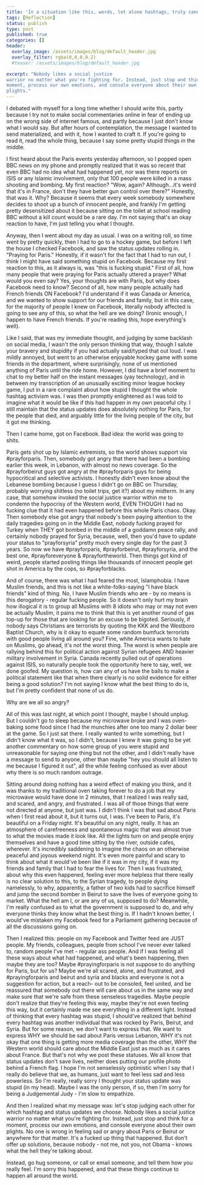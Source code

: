 ```yaml
---
title: 'In a situation like this, words, let alone hashtags, truly cannot capture how you feel.'
tags: [Reflection]
status: publish
type: post
published: true
categories: []
header:
  overlay_image: /assets/images/blog/default_header.jpg
  overlay_filter: rgba(0,0,0,0.2)
  #teaser: /assets/images/blog/default_header.jpg

excerpt: "Nobody likes a social justice
warrior no matter what you're fighting for. Instead, just stop and think for a
moment, process our own emotions, and console everyone about their own
plights."
---
```

I debated with myself for a long time whether I should write this, partly
because I try not to make social commentaries online in fear of ending up on
the wrong side of internet famous, and partly because I just don't know what I
would say. But after hours of contemplation, the message I wanted to send
materialized, and with it, how I wanted to craft it. If you're going to read
it, read the whole thing, because I say some pretty stupid things in the
middle.

I first heard about the Paris events yesterday afternoon, so I popped open BBC
news on my phone and promptly realized that it was so recent that even BBC had
no idea what had happened yet, nor was there reports on ISIS or any Islamic
involvement, only that 100 people were killed in a mass shooting and bombing.
My first reaction? "Wow, again? Although...it's weird that it's in France,
don't they have better gun control over there?" Honestly, that was it. Why?
Because it seems that every week somebody somewhere decides to shoot up a
bunch of innocent people, and frankly I'm getting pretty desensitized about it
because sitting on the toilet at school reading BBC without a kill count would
be a rare day. I'm not saying that's an okay reaction to have, I'm just
telling you what I thought.

Anyway, then I went about my day as usual. I was on a writing roll, so time
went by pretty quickly, then I had to go to a hockey game, but before I left
the house I checked Facebook, and saw the status updates rolling in. "Praying
for Paris." Honestly, if it wasn't for the fact that I had to run out, I think
I might have said something stupid on Facebook. Because my first reaction to
this, as it always is, was "this is fucking stupid." First of all, how many
people that were praying for Paris actually uttered a prayer? What would you
even say? Yes, your thoughts are with Paris, but why does Facebook need to
know? Second of all, how many people actually had French friends ON Facebook?
I'd understand if it was Canada or America, and we wanted to show support for
our friends and family, but in this case, for the majority of people I knew on
Facebook, literally nobody affected is going to see any of this, so what the
hell are we doing? (Ironic enough, I happen to have French friends. If you're
reading this, hope everything's well).

Like I said, that was my immediate thought, and judging by some backlash on
social media, I wasn't the only person thinking that way, though I salute your
bravery and stupidity if you had actually said/typed that out loud. I was
mildly annoyed, but went to an otherwise enjoyable hockey game with some
friends in the department, where surprisingly, none of us mentioned anything
of Paris until the ride home. However, I did have a brief moment to chat to my
better half on the instant messages (yay technology), and in between my
transcription of an unusually exciting minor league hockey game, I put in a
rare complaint about how stupid I thought the whole hashtag activism was. I
was then promptly enlightened as I was told to imagine what it would be like
if this had happen in my own peaceful city. I still maintain that the status
updates does absolutely nothing for Paris, for the people that died, and
arguably little for the living people of the city, but it got me thinking.

Then I came home, got on Facebook. Bad idea: the world was going to shits.

Paris gets shot up by Islamic extremists, so the world shows support via #prayforparis. Then, somebody got angry that there had been a bombing earlier
this week, in Lebanon, with almost no news coverage. So the #prayforbeirut
guys got angry at the #prayforparis guys for being hypocritical and selective
activists. I honestly didn't even know about the Lebanese bombing because I
guess I didn't go on BBC on Thursday, probably worrying shitless (no toilet
trips, get it?) about my midterm. In any case, that somehow invoked the social
justice warrior within me to condemn the hypocrisy of the Western world, EVEN
THOUGH I had no fucking clue that it had even happened before this whole Paris
chaos. Okay. Then somebody else got angry that nobody's been paying attention
to the daily tragedies going on in the Middle East, nobody fucking prayed for
Turkey when THEY got bombed in the middle of a goddamn peace rally, and
certainly nobody prayed for Syria, because, well, then you'd have to update
your status to "prayforsyria" pretty much every single day for the past 3
years. So now we have #prayforparis, #prayforbeirut, #prayforsyria, and the
best one, #prayforeveryone & #prayfortheworld. Then things got kind of weird,
people started posting things like thousands of innocent people get shot in
America by the cops, so #prayforblacks.

And of course, there was what I had feared the most, Islamphobia. I have
Muslim friends, and this is not like a white-folks-saying "I have black
friends" kind of thing. No, I have Muslim friends who are - by no means is
this derogatory - regular fucking people. So it doesn't only hurt my brain how
illogical it is to group all Muslims with 8 idiots who may or may not even be
actually Muslim, it pains me to think that this is yet another round of gas
top-up for those that are looking for an excuse to be bigoted. Seriously, if
nobody says Christians are terrorists by quoting the KKK and the Westboro
Baptist Church, why is it okay to equate some random bumfuck terrorists with
good people living all around you? Fine, white America wants to hate on
Muslims, go ahead, it's not the worst thing. The worst is when people are
rallying behind this for political action against Syrian refugees AND heavier
military involvement in Syria. Canada recently pulled out of operations
against ISIS, so naturally people took the opportunity here to say, well, we
done goofed. My question is, how can any of us have the balls to make a
political statement like that when there clearly is no solid evidence for
either being a good solution? I'm not saying I know what the best thing to do
is, but I'm pretty confident that none of us do.

Why are we all so angry?

All of this was last night, at which point I thought, maybe I should unplug.
But I couldn't go to sleep because my microwave broke and I was oven-baking
some food since I had the munchies after one too many 2 dollar beer at the
game. So I just sat there. I really wanted to write something, but I didn't
know what it was, so I didn't, because I knew it was going to be yet another
commentary on how some group of you were stupid and unreasonable for saying
one thing but not the other, and I didn't really have a message to send to
anyone, other than maybe "hey you should all listen to me because I figured it
out", all the while feeling confused as ever about why there is so much random
outrage.

Sitting around doing nothing has a weird effect of making you think, and it
was thanks to my traditional oven taking forever to do a job that my microwave
would have done in 2 minutes, that I realized I was really sad, and scared,
and angry, and frustrated. I was all of those things that were not directed at
anyone, but just was. I didn't think I was that sad about Paris when I first
read about it, but it turns out, I was. I've been to Paris, it's beautiful on
a Friday night. It's beautiful on any night, really. It has an atmosphere of
carefreeness and spontaneous magic that was almost true to what the movies
made it look like. All the lights turn on and people enjoy themselves and have
a good time sitting by the river, outside cafes, wherever. It's incredibly
saddening to imagine the chaos on an otherwise peaceful and joyous weekend
night. It's even more painful and scary to think about what it would've been
like if it was in my city, if it was my friends and family that I had to fear
the lives for. Then I was frustrated, about why this even happened, feeling
ever more helpless that there really is no clear solution to this, to the
Syrian tragedy, to people dying namelessly, to why, apparently, a father of
two kids had to sacrifice himself and jump the second bomber in Beirut to save
the lives of everyone going to market. What the hell am I, or are any of us,
supposed to do? Meanwhile, I'm really confused as to what the government is
supposed to do, and why everyone thinks they know what the best thing is. If I
hadn't known better, I would've mistaken my Facebook feed for a Parliament
gathering because of all the discussions going on.

Then I realized this: people on my Facebook and Twitter feed are JUST people.
My friends, colleagues, people from school I've never ever talked to, random
people I've met - regular ass people. And if I was feeling all these ways
about what had happened, and what's been happening, then maybe they are too?
Maybe #prayingforparis is not suppose to do anything for Paris, but for us?
Maybe we're all scared, alone, and frustrated, and #prayingforparis and beirut
and syria and blacks and everyone is not a suggestion for action, but a reach-
out to be consoled, feel united, and be reassured that somebody out there will
care about us in the same way and make sure that we're safe from these
senseless tragedies. Maybe people don't realize that they're feeling this way,
maybe they're not even feeling this way, but it certainly made me see
everything in a different light. Instead of thinking that every hashtag was
stupid, I should've realized that behind every hashtag was another individual
that was rocked by Paris, Beirut, and Syria. But for some reason, we don't
want to express that. We want to express WHY we should be sad about Paris
versus Lebanon, WHY it's not okay that one thing is getting more media
coverage than the other, WHY the Western world should care about the Middle
East just as much as it cares about France. But that's not why we post these
statuses. We all know that status updates don't save lives, neither does
putting our profile photo behind a French flag. I hope I'm not senselessly
optimistic when I say that I really do believe that we, as humans, just want
to feel less sad and less powerless. So I'm really, really sorry I thought
your status update was stupid (in my head). Maybe I was the only person, if
so, then I'm sorry for being a Judgemental Judy - I'm slow to empathize.

And then I realized what my message was: let's stop judging each other for
which hashtag and status updates we choose. Nobody likes a social justice
warrior no matter what you're fighting for. Instead, just stop and think for a
moment, process our own emotions, and console everyone about their own
plights. No one is wrong in feeling sad or angry about Paris or Beirut or
anywhere for that matter. It's a fucked up thing that happened. But don't
offer up solutions, because nobody - not me, not you, not Obama - knows what
the hell they're talking about.

Instead, go hug someone, or call or email someone, and tell them how you
really feel. I'm sorry this happened, and that these things continue to happen
all around the world.
